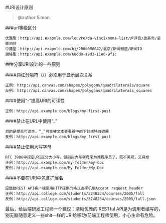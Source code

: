 #URI设计原则

> @author Simon 

###url等级区分

```
优雅型：http://api.exapmle.com/louvre/da-vinci/mona-list/卢浮宫/达芬奇/蒙娜丽莎
中庸型：http://api.exapmle.com/bj/2000000042/北京/新闻频道/新闻ID
谢特型：http://api.example.com/68dd0-a9d3-11e0-9f1c 
```

###分享URI设计的一些原则

####斜杠分隔符（/）必须用于显示层次关系 

  ```
正例: http://api.canvas.com/shapes/polygons/quadrilaterals/square
反例: http://api.canvas.com/shapes/polygons/quadrilaterals_squares
  ```

####使用“-”提高URI的可读性

```
正例：http://api.example.com/blogs/my-first-post
```

####禁止在URL中使用“_”

```
目的是提高可读性，“_”可能被文本查看器中的下划线特效遮蔽
反例：http://api.example.com/blogs/my_first_post
```

####禁止使用大写字母

```
RFC 3986中规定URI区分大小写，但别用大写字母来为难程序员了，既不美观，又麻烦
正例：http://api.example.com/my-folder/my-doc 
反例：http://api.example.com/My-Folder/My-Doc 
```

####不要在URI中包含扩展名

```
应鼓励REST API客户端使用HTTP提供的格式选择机制Accept request header
正例：http://api.college.com/students/3248234/courses/2005/fall
反例：http://api.college.com/students/3248234/courses/2005/fall.json 
```

最后，给后端研发工程师一个建议：清晰优雅的 RESTful API是为调用者编写的，别无脑随意定义一些shit一样的URI给移动/前端工程师使用，小心生命有危险。



